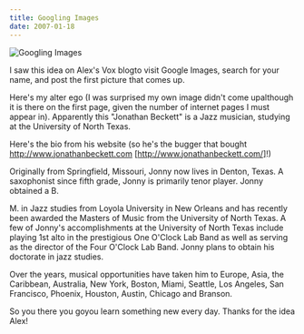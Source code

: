 ```yaml
---
title: Googling Images
date: 2007-01-18
---
```


![Googling Images](https://source.unsplash.com/cckf4TsHAuw/1600x900)

I saw this idea on Alex's Vox blogto visit Google Images, search for your name, and post the first picture that comes up.

Here's my alter ego (I was surprised my own image didn't come upalthough it is there on the first page, given the number of internet pages I must appear in). Apparently this "Jonathan Beckett" is a Jazz musician, studying at the University of North Texas.

Here's the bio from his website (so he's the bugger that bought  http://www.jonathanbeckett.com [http://www.jonathanbeckett.com/]!)

Originally from Springfield, Missouri, Jonny now lives in Denton, Texas. A saxophonist since fifth grade, Jonny is primarily tenor player. Jonny obtained a B.

M. in Jazz studies from Loyola University in New Orleans and has recently been awarded the Masters of Music from the University of North Texas. A few of Jonny's accomplishments at the University of North Texas include playing 1st alto in the prestigious One O'Clock Lab Band as well as serving as the director of the Four O'Clock Lab Band. Jonny plans to obtain his doctorate in jazz studies.

Over the years, musical opportunities have taken him to Europe, Asia, the Caribbean, Australia, New York, Boston, Miami, Seattle, Los Angeles, San Francisco, Phoenix, Houston, Austin, Chicago and Branson.

So you there you goyou learn something new every day. Thanks for the idea Alex!